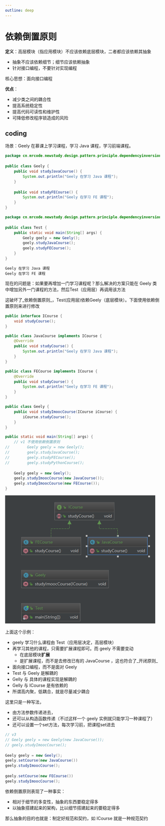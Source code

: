 ```yaml
---
outline: deep
---
```

# 依赖倒置原则

**定义**：高层模块（指应用模块）不应该依赖底层模块，二者都应该依赖其抽象

* 抽象不应该依赖细节；细节应该依赖抽象
* 针对接口编程，不要针对实现编程

核心思想：面向接口编程

**优点**：

* 减少类之间的耦合性
* 提高系统稳定性
* 提高代码可读性和维护性
* 可降低修改程序锁造成的风险

## coding

场景：Geely 在慕课上学习课程，学习 Java 课程，学习前端课程。

```java
package cn.mrcode.newstudy.design.pattern.principle.dependencyinversion;

public class Geely {
    public void studyJavaCourse() {
        System.out.println("Geely 在学习 Java 课程");
    }

    public void studyFECourse() {
        System.out.println("Geely 在学习 FE 课程");
    }
}

```

```java
package cn.mrcode.newstudy.design.pattern.principle.dependencyinversion;

public class Test {
    public static void main(String[] args) {
        Geely geely = new Geely();
        geely.studyJavaCourse();
        geely.studyFECourse();
    }
}

```

```
Geely 在学习 Java 课程
Geely 在学习 FE 课程
```

现在的问题是：如果要再增加一门学习课程呢？那么解决的方案只能在 Geely 类中增加另外一门课程的方法，然后Test（应用层）再调用该方法

这破坏了_依赖倒置原则_，Test(应用层)依赖Geely（底层模块）。下面使用依赖倒置原则来进行修改

```java
public interface ICourse {
    void studyCourse();
}
```

```java
public class JavaCourse implements ICourse {
    @Override
    public void studyCourse() {
        System.out.println("Geely 在学习 Java 课程");
    }
}
```

```java
public class FECourse implements ICourse {
    @Override
    public void studyCourse() {
        System.out.println("Geely 在学习 FE 课程");
    }
}
```

```java
public class Geely {
    public void studyImoocCourse(ICourse iCourse) {
        iCourse.studyCourse();
    }
}
```

```java
public static void main(String[] args) {
    // v1 不使用依赖倒置原则
//        Geely geely = new Geely();
//        geely.studyJavaCourse();
//        geely.studyFECourse();
//        geely.studyPythonCourse();

    Geely geely = new Geely();
    geely.studyImoocCourse(new JavaCourse());
    geely.studyImoocCourse(new FECourse());
}
```

![](./assets/markdown-img-paste-20180826105433811.png)

上面这个示例：

* geely 学习什么课程由 Test（应用层决定，高层模块）
* 再学习其他的课程，只需要扩展课程即可。而 geely 不需要变动
  * 在底层模块**扩展**
  * 是扩展课程，而不是去修改已有的 JavaCourse ，这也符合了_开闭原则_
* 面向接口编程，而不是面对 Geely
* Test 与 Geely 是解耦的
* Gelly 与 具体的课程实现是解耦的
* Gelly 与 ICourse 是有依赖的
* 所谓高内聚，低耦合，就是尽量减少耦合

这里只是一种写法，

* 由方法参数传递进去，
* 还可以从构造函数传递（不过这样一个 geely 实例就只能学习一种课程了）
* 还可以设置一个set方法，每次学习前，把课程set进去

```java
// v3
// Geely geely = new Geely(new JavaCourse());
// geely.studyImoocCourse();

Geely geely = new Geely();
geely.setCourse(new JavaCourse())
geely.studyImoocCourse();

geely.setCourse(new FECourse())
geely.studyImoocCourse();
```

依赖倒置原则表现了一种事实：

* 相对于细节的多变性，抽象的东西要稳定得多
* 以抽象搭建起来的架构，比以细节搭建起来的要稳定得多

那么抽象的目的也就是：制定好规范和契约，如 ICourse 就是一种规范契约
